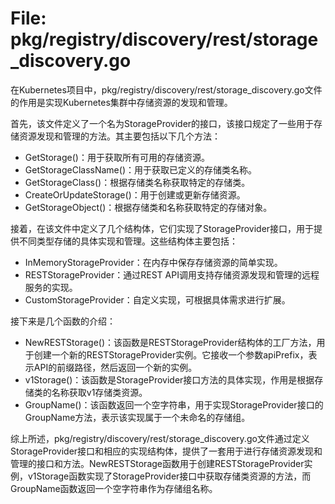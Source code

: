 # File: pkg/registry/discovery/rest/storage_discovery.go

在Kubernetes项目中，pkg/registry/discovery/rest/storage_discovery.go文件的作用是实现Kubernetes集群中存储资源的发现和管理。

首先，该文件定义了一个名为StorageProvider的接口，该接口规定了一些用于存储资源发现和管理的方法。其主要包括以下几个方法：
- GetStorage()：用于获取所有可用的存储资源。
- GetStorageClassName()：用于获取已定义的存储类名称。
- GetStorageClass()：根据存储类名称获取特定的存储类。
- CreateOrUpdateStorage()：用于创建或更新存储资源。
- GetStorageObject()：根据存储类和名称获取特定的存储对象。

接着，在该文件中定义了几个结构体，它们实现了StorageProvider接口，用于提供不同类型存储的具体实现和管理。这些结构体主要包括：
- InMemoryStorageProvider：在内存中保存存储资源的简单实现。
- RESTStorageProvider：通过REST API调用支持存储资源发现和管理的远程服务的实现。
- CustomStorageProvider：自定义实现，可根据具体需求进行扩展。

接下来是几个函数的介绍：
- NewRESTStorage()：该函数是RESTStorageProvider结构体的工厂方法，用于创建一个新的RESTStorageProvider实例。它接收一个参数apiPrefix，表示API的前缀路径，然后返回一个新的实例。
- v1Storage()：该函数是StorageProvider接口方法的具体实现，作用是根据存储类的名称获取v1存储类资源。
- GroupName()：该函数返回一个空字符串，用于实现StorageProvider接口的GroupName方法，表示该实现属于一个未命名的存储组。

综上所述，pkg/registry/discovery/rest/storage_discovery.go文件通过定义StorageProvider接口和相应的实现结构体，提供了一套用于进行存储资源发现和管理的接口和方法。NewRESTStorage函数用于创建RESTStorageProvider实例，v1Storage函数实现了StorageProvider接口中获取存储类资源的方法，而GroupName函数返回一个空字符串作为存储组名称。

